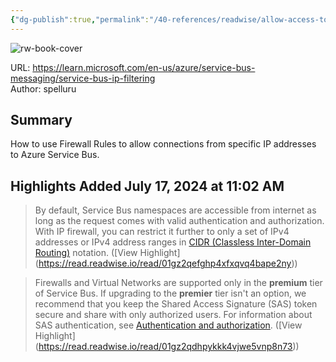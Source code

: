 ```yaml
---
{"dg-publish":true,"permalink":"/40-references/readwise/allow-access-to-azure-service-bus-namespace-from-specific-ip-addresses-or-ranges/","tags":["rw/articles"]}
---
```



![rw-book-cover](https://readwise-assets.s3.amazonaws.com/media/uploaded_book_covers/profile_921743/logo-ms-social.png)

  

URL: <https://learn.microsoft.com/en-us/azure/service-bus-messaging/service-bus-ip-filtering>  
Author: spelluru

## Summary

How to use Firewall Rules to allow connections from specific IP addresses to Azure Service Bus.

## Highlights Added July 17, 2024 at 11:02 AM

> By default, Service Bus namespaces are accessible from internet as long as the request comes with valid authentication and authorization. With IP firewall, you can restrict it further to only a set of IPv4 addresses or IPv4 address ranges in [CIDR (Classless Inter-Domain Routing)](https://en.wikipedia.org/wiki/Classless_Inter-Domain_Routing) notation. ([View Highlight] (<https://read.readwise.io/read/01gz2qefghp4xfxqvq4bape2ny>))

> Firewalls and Virtual Networks are supported only in the **premium** tier of Service Bus. If upgrading to the **premier** tier isn't an option, we recommend that you keep the Shared Access Signature (SAS) token secure and share with only authorized users. For information about SAS authentication, see [Authentication and authorization](https://learn.microsoft.com/en-us/azure/service-bus-messaging/service-bus-ip-filtering/service-bus-authentication-and-authorization#shared-access-signature). ([View Highlight] (<https://read.readwise.io/read/01gz2qdhpykkk4vjwe5vnp8n73>))

